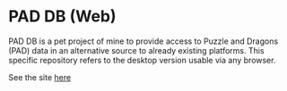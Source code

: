 # PAD DB (Web)

PAD DB is a pet project of mine to provide access to Puzzle and Dragons (PAD) data in an 
alternative source to already existing platforms. This specific repository refers to the 
desktop version usable via any browser. 

See the site [here](!www.pad-db.com)